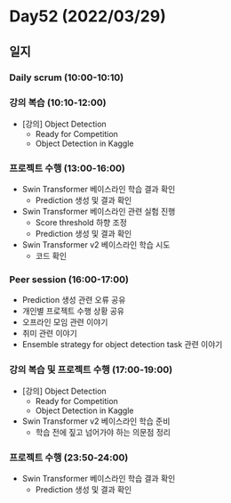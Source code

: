 # Day52 (2022/03/29)

## 일지

### Daily scrum (10:00-10:10)

### 강의 복습 (10:10-12:00)

  * [강의] Object Detection
    * Ready for Competition
    * Object Detection in Kaggle

### 프로젝트 수행 (13:00-16:00)

  * Swin Transformer 베이스라인 학습 결과 확인
    * Prediction 생성 및 결과 확인
  * Swin Transformer 베이스라인 관련 실험 진행
    * Score threshold 하향 조정
    * Prediction 생성 및 결과 확인
  * Swin Transformer v2 베이스라인 학습 시도
    * 코드 확인

### Peer session (16:00-17:00)

  * Prediction 생성 관련 오류 공유
  * 개인별 프로젝트 수행 상황 공유
  * 오프라인 모임 관련 이야기
  * 취미 관련 이야기
  * Ensemble strategy for object detection task 관련 이야기

### 강의 복습 및 프로젝트 수행 (17:00-19:00)

  * [강의] Object Detection
    * Ready for Competition
    * Object Detection in Kaggle
  * Swin Transformer v2 베이스라인 학습 준비
    * 학습 전에 짚고 넘어가야 하는 의문점 정리

### 프로젝트 수행 (23:50-24:00)

  * Swin Transformer 베이스라인 학습 결과 확인
    * Prediction 생성 및 결과 확인
